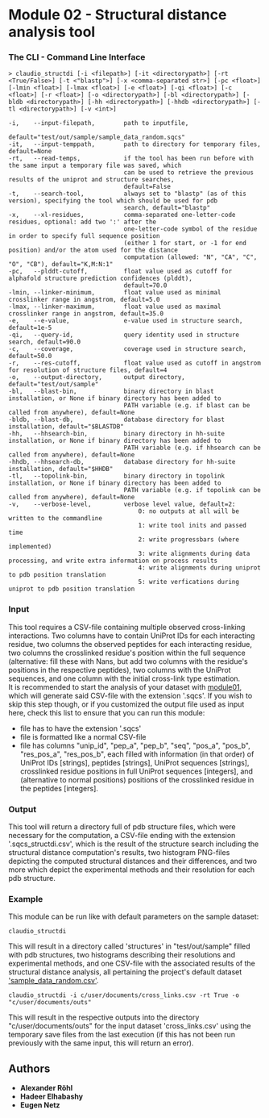 # Module 02 - Structural distance analysis tool

### The CLI - Command Line Interface
```
> claudio_structdi [-i <filepath>] [-it <directorypath>] [-rt <True/False>] [-t <"blastp">] [-x <comma-separated str>] [-pc <float>] [-lmin <float>] [-lmax <float>] [-e <float>] [-qi <float>] [-c <float>] [-r <float>] [-o <directorypath>] [-bl <directorypath>] [-bldb <directorypath>] [-hh <directorypath>] [-hhdb <directorypath>] [-tl <directorypath>] [-v <int>]

-i,    --input-filepath,        path to inputfile,
                                default="test/out/sample/sample_data_random.sqcs"
-it,   --input-temppath,        path to directory for temporary files, default=None
-rt,   --read-temps,            if the tool has been run before with the same input a temporary file was saved, which 
                                can be used to retrieve the previous results of the uniprot and structure searches,
                                default=False
-t,    --search-tool,           always set to "blastp" (as of this version), specifying the tool which should be used for pdb 
                                search, default="blastp"
-x,    --xl-residues,           comma-separated one-letter-code residues, optional: add two ':' after the 
                                one-letter-code symbol of the residue in order to specify full sequence position 
                                (either 1 for start, or -1 for end position) and/or the atom used for the distance
                                computation (allowed: "N", "CA", "C", "O", "CB"), default="K,M:N:1"
-pc,   --plddt-cutoff,          float value used as cutoff for alphafold structure prediction confidences (plddt), 
                                default=70.0
-lmin, --linker-minimum,        float value used as minimal crosslinker range in angstrom, default=5.0
-lmax, --linker-maximum,        float value used as maximal crosslinker range in angstrom, default=35.0
-e,    --e-value,               e-value used in structure search, default=1e-5
-qi,   --query-id,              query identity used in structure search, default=90.0
-c,    --coverage,              coverage used in structure search, default=50.0
-r,    --res-cutoff,            float value used as cutoff in angstrom for resolution of structure files, default=4
-o,    --output-directory,      output directory, default="test/out/sample"
-bl,   --blast-bin,             binary directory in blast installation, or None if binary directory has been added to 
                                PATH variable (e.g. if blast can be called from anywhere), default=None
-bldb, --blast-db,              database directory for blast installation, default="$BLASTDB"
-hh,   --hhsearch-bin,          binary directory in hh-suite installation, or None if binary directory has been added to
                                PATH variable (e.g. if hhsearch can be called from anywhere), default=None
-hhdb, --hhsearch-db,           database directory for hh-suite installation, default="$HHDB"
-tl,   --topolink-bin,          binary directory in topolink installation, or None if binary directory has been added to
                                PATH variable (e.g. if topolink can be called from anywhere), default=None
-v,    --verbose-level,         verbose level value, default=2:
                                    0: no outputs at all will be written to the commandline
                                    1: write tool inits and passed time
                                    2: write progressbars (where implemented)
                                    3: write alignments during data processing, and write extra information on process results
                                    4: write alignments during uniprot to pdb position translation
                                    5: write verfications during uniprot to pdb position translation
```

### Input
This tool requires a CSV-file containing multiple observed cross-linking interactions. Two columns have to contain 
UniProt IDs for each interacting residue, two columns the observed peptides for each interacting residue,
two columns the crosslinked residue's position within the full sequence (alternative: fill these with
Nans, but add two columns with the residue's positions in the respective peptides), two columns with the UniProt sequences,
and one column with the initial cross-link type estimation.\
It is recommended to start the analysis of your dataset with [module01](https://github.com/KohlbacherLab/CLAUDIO/tree/main/module01),
which will generate said CSV-file with the extension '.sqcs'. If you wish to skip this step though, or if you customized
the output file used as input here, check this list to ensure that you can run this module:
* file has to have the extension '.sqcs'
* file is formatted like a normal CSV-file
* file has columns "unip_id", "pep_a", "pep_b", "seq", "pos_a", "pos_b", "res_pos_a", "res_pos_b", 
each filled with information (in that order) of UniProt IDs [strings], peptides [strings], UniProt sequences [strings], 
crosslinked residue positions in full UniProt sequences [integers], and (alternative to normal positions) positions of 
the crosslinked residue in the peptides [integers].

### Output
This tool will return a directory full of pdb structure files, which were necessary for the computation, a CSV-file 
ending with the extension '.sqcs_structdi.csv', which is the result of the structure search including the 
structural distance computation's results, two histogram PNG-files depicting the computed structural distances and their
differences, and two more which depict the experimental methods and their resolution for each pdb structure.

### Example
This module can be run like with default parameters on the sample dataset:
```
claudio_structdi
```
This will result in a directory called 'structures' in "test/out/sample" filled with pdb structures, two 
histograms describing their resolutions and experimental methods, and one CSV-file with the associated results of the
structural distance analysis, all pertaining the project's default dataset 
['sample_data_random.csv'](https://github.com/KohlbacherLab/CLAUDIO/tree/main/test/sample_data_random.csv).
```
claudio_structdi -i c/user/documents/cross_links.csv -rt True -o "c/user/documents/outs"
```
This will result in the respective outputs into the directory "c/user/documents/outs" for the input dataset 
'cross_links.csv' using the temporary save files from the last execution (if this has not been run previously with the 
same input, this will return an error).

## Authors
* **Alexander Röhl**
* **Hadeer Elhabashy**
* **Eugen Netz**
